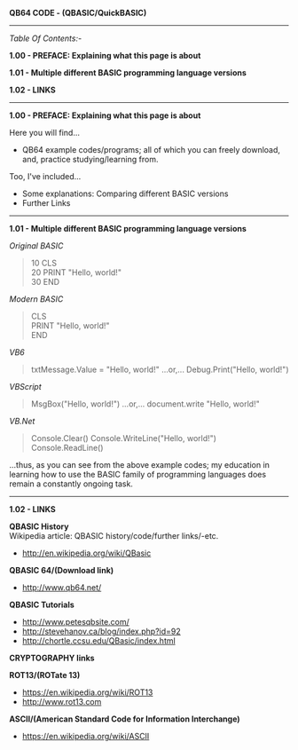 **QB64 CODE - (QBASIC/QuickBASIC)** 

-----

_Table Of Contents:-_

**1.00 - PREFACE: Explaining what this page is about** 

**1.01 - Multiple different BASIC programming language versions** 

**1.02 - LINKS**      

-----

**1.00 - PREFACE: Explaining what this page is about**

Here you will find...
* QB64 example codes/programs; all of which you can freely download, and, practice studying/learning from.

Too, I've included...
* Some explanations: Comparing different BASIC versions
* Further Links

-----

**1.01 - Multiple different BASIC programming language versions** 

_Original BASIC_

>10 CLS  
>20 PRINT "Hello, world!"  
>30 END

_Modern BASIC_

>CLS  
>PRINT "Hello, world!"  
>END

_VB6_

>txtMessage.Value = "Hello, world!"
...or,...
>Debug.Print("Hello, world!")

_VBScript_

>MsgBox\("Hello, world!"\)
...or,...
>document.write "Hello, world!"

_VB.Net_

>Console.Clear()
>Console.WriteLine("Hello, world!")
>Console.ReadLine()

...thus, as you can see from the above example codes; my education in learning how to use the BASIC family of programming languages does remain a constantly ongoing task.

-----

**1.02 - LINKS**      

**QBASIC History**  
Wikipedia article: QBASIC history/code/further links/-etc.  
* http://en.wikipedia.org/wiki/QBasic

**QBASIC 64/(Download link)**
* http://www.qb64.net/  

**QBASIC Tutorials**      
* http://www.petesqbsite.com/  
* http://stevehanov.ca/blog/index.php?id=92  
* http://chortle.ccsu.edu/QBasic/index.html  

**CRYPTOGRAPHY links**

**ROT13/(ROTate 13)**
* https://en.wikipedia.org/wiki/ROT13  
* http://www.rot13.com  

**ASCII/(American Standard Code for Information Interchange)**
* https://en.wikipedia.org/wiki/ASCII  

